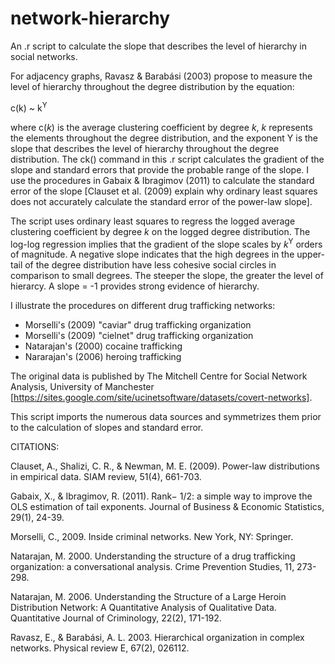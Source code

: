 # network-hierarchy

An .r script to calculate the slope that describes the level of hierarchy in social networks. 

For adjacency graphs, Ravasz & Barabási (2003) propose to measure the level of hierarchy throughout the degree distribution by the equation:

c(k) ~ k<sup>Y</sup>

where c(*k*) is the average clustering coefficient by degree *k*, *k* represents the elements throughout the degree distribution, and the exponent Y is the slope that describes the level of hierarchy throughout the degree distribution. The ck() command in this .r script calculates the gradient of the slope and standard errors that provide the probable range of the slope. I use the procedures in Gabaix & Ibragimov (2011) to calculate the standard error of the slope [Clauset et al. (2009) explain why ordinary least squares does not accurately calculate the standard error of the power-law slope].

The script uses ordinary least squares to regress the logged average clustering coefficient by degree *k* on the logged degree distribution. The log-log regression implies that the gradient of the slope scales by *k*<sup>Y</sup> orders of magnitude. A negative slope indicates that the high degrees in the upper-tail of the degree distribution have less cohesive social circles in comparison to small degrees. The steeper the slope, the greater the level of hierarcy. A slope = -1 provides strong evidence of hierarchy.

I illustrate the procedures on different drug trafficking networks:

  - Morselli's  (2009) "caviar" drug trafficking organization 
  - Morselli's  (2009) "cielnet" drug trafficking organization
  - Natarajan's (2000) cocaine trafficking
  - Nararajan's (2006) heroing trafficking

The original data is published by The Mitchell Centre for Social Network Analysis, University of Manchester [https://sites.google.com/site/ucinetsoftware/datasets/covert-networks].

This script imports the numerous data sources and symmetrizes them prior to the calculation of slopes and standard error.



CITATIONS:

Clauset, A., Shalizi, C. R., & Newman, M. E. (2009). Power-law distributions in empirical data. SIAM review, 51(4), 661-703.

Gabaix, X., & Ibragimov, R. (2011). Rank− 1/2: a simple way to improve the OLS estimation of tail exponents. Journal of Business & Economic Statistics, 29(1), 24-39.

Morselli, C., 2009. Inside criminal networks. New York, NY: Springer.

Natarajan, M. 2000. Understanding the structure of a drug trafficking organization: a conversational analysis. Crime Prevention Studies, 11, 273-298.

Natarajan, M. 2006. Understanding the Structure of a Large Heroin Distribution Network: A Quantitative Analysis of Qualitative Data. Quantitative Journal of Criminology, 22(2), 171-192.

Ravasz, E., & Barabási, A. L. 2003. Hierarchical organization in complex networks. Physical review E, 67(2), 026112.
